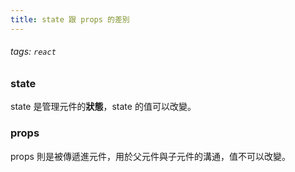 ```yaml
---
title: state 跟 props 的差別
---
```

###### tags: `react`
### state
state 是管理元件的**狀態**，state 的值可以改變。
### props
props 則是被傳遞進元件，用於父元件與子元件的溝通，值不可以改變。